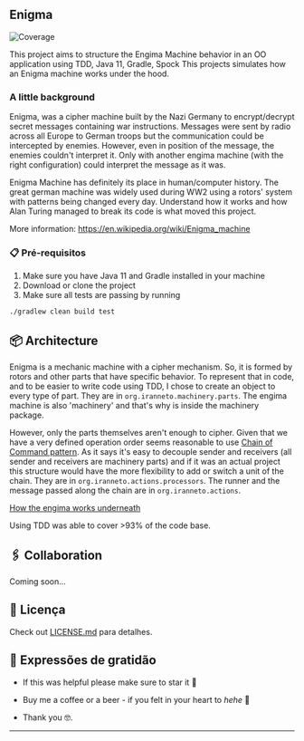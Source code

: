 Enigma
----------
![Coverage](.github/badges/jacoco.svg)


This project aims to structure the Engima Machine behavior in an OO application using TDD, Java 11, Gradle, Spock
This projects simulates how an Enigma machine works under the hood.

### A little background

Enigma, was a cipher machine built by the Nazi Germany to 
encrypt/decrypt secret messages containing war instructions. Messages were sent by radio across all Europe to German
troops but the communication could be intercepted by enemies. However, even in position of the message, the enemies
couldn't interpret it. Only with another engima machine (with the right configuration) could interpret the message as it
was. 

Enigma Machine has definitely its place in human/computer history. The great german machine was widely used during WW2
using a rotors' system with patterns being changed every day. Understand how it works and how Alan Turing managed to break
its code is what moved this project.

More information: https://en.wikipedia.org/wiki/Enigma_machine

### 📋 Pré-requisitos

1. Make sure you have Java 11 and Gradle installed in your machine
2. Download or clone the project
3. Make sure all tests are passing by running 

```
./gradlew clean build test
```

## 📦 Architecture

Enigma is a mechanic machine with a cipher mechanism. So, it is formed by rotors and other parts that have specific behavior.
To represent that in code, and to be easier to write code using TDD, I chose to create an object to every type of part.
They are in `org.iranneto.machinery.parts`. The engima machine is also 'machinery' and that's why is inside the machinery package.

However, only the parts themselves aren't enough to cipher. Given that we have a very defined operation order seems reasonable
to use [Chain of Command pattern](https://www.baeldung.com/chain-of-responsibility-pattern). As it says it's easy to decouple sender and receivers
(all sender and receivers are machinery parts) and if it was an actual project this structure would have the more flexibility 
to add or switch a unit of the chain. They are in `org.iranneto.actions.processors`. The runner and the message passed along the chain
are in `org.iranneto.actions`.

[How the engima works underneath](https://www.youtube.com/watch?v=ybkkiGtJmkM&t=942s&pp=ugMICgJwdBABGAE%3D)

Using TDD was able to cover >93% of the code base.

## 🖇️ Collaboration

Coming soon...

## 📄 Licença

Check out [LICENSE.md](https://github.com/usuario/projeto/licenca) para detalhes.

## 🎁 Expressões de gratidão

* If this was helpful please make sure to star it 📢

* Buy me a coffee or a beer - if you felt in your heart to _hehe_ 🍺

* Thank you 🤓.
---
